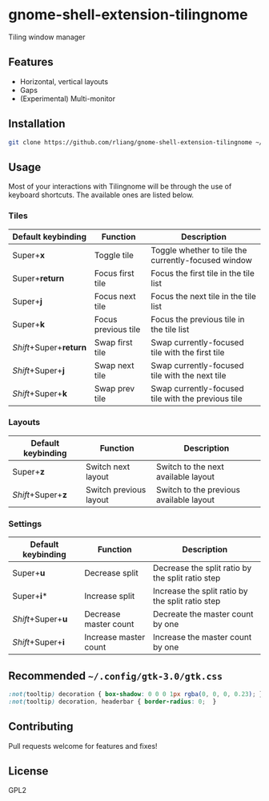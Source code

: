 # gnome-shell-extension-tilingnome

Tiling window manager

## Features

* Horizontal, vertical layouts
* Gaps
* (Experimental) Multi-monitor

## Installation

```sh
git clone https://github.com/rliang/gnome-shell-extension-tilingnome ~/.local/share/gnome-shell/extensions/tilingnome@rliang.github.com
```

## Usage

Most of your interactions with Tilingnome will be through the use of keyboard shortcuts.
The available ones are listed below.

### Tiles

| Default keybinding       | Function            | Description                                         |
| ------------------------ | ------------------- | --------------------------------------------------- |
| Super+__x__              | Toggle tile         | Toggle whether to tile the currently-focused window |
| Super+__return__         | Focus first tile    | Focus the first tile in the tile list               |
| Super+__j__              | Focus next tile     | Focus the next tile in the tile list                |
| Super+__k__              | Focus previous tile | Focus the previous tile in the tile list            |
| _Shift_+Super+__return__ | Swap first tile     | Swap currently-focused tile with the first tile     |
| _Shift_+Super+__j__      | Swap next tile      | Swap currently-focused tile with the next tile      |
| _Shift_+Super+__k__      | Swap prev tile      | Swap currently-focused tile with the previous tile  |

### Layouts

| Default keybinding       | Function               | Description                                         |
| ------------------------ | ---------------------- | --------------------------------------------------- |
| Super+__z__              | Switch next layout     | Switch to the next available layout                 |
| _Shift_+Super+__z__      | Switch previous layout | Switch to the previous available layout             |

### Settings

| Default keybinding       | Function               | Description                                         |
| ------------------------ | ---------------------- | --------------------------------------------------- |
| Super+__u__              | Decrease split         | Decrease the split ratio by the split ratio step    |
| Super+__i__\*            | Increase split         | Increase the split ratio by the split ratio step    |
| _Shift_+Super+__u__      | Decrease master count  | Decreate the master count by one                    |
| _Shift_+Super+__i__      | Increase master count  | Increase the master count by one                    |

## Recommended `~/.config/gtk-3.0/gtk.css`

```css
:not(tooltip) decoration { box-shadow: 0 0 0 1px rgba(0, 0, 0, 0.23); }
:not(tooltip) decoration, headerbar { border-radius: 0;  }
```

## Contributing

Pull requests welcome for features and fixes!

## License

GPL2
